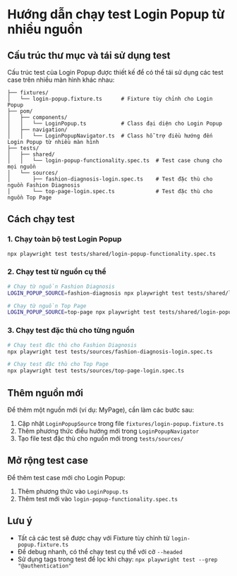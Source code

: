 # Hướng dẫn chạy test Login Popup từ nhiều nguồn

## Cấu trúc thư mục và tái sử dụng test

Cấu trúc test của Login Popup được thiết kế để có thể tái sử dụng các test case trên nhiều màn hình khác nhau:

```
├── fixtures/
│   └── login-popup.fixture.ts      # Fixture tùy chỉnh cho Login Popup
├── pom/
│   ├── components/
│   │   └── LoginPopup.ts           # Class đại diện cho Login Popup
│   ├── navigation/
│   │   └── LoginPopupNavigator.ts  # Class hỗ trợ điều hướng đến Login Popup từ nhiều màn hình
├── tests/
│   ├── shared/
│   │   └── login-popup-functionality.spec.ts  # Test case chung cho mọi nguồn
│   └── sources/
│       ├── fashion-diagnosis-login.spec.ts    # Test đặc thù cho nguồn Fashion Diagnosis
│       └── top-page-login.spec.ts             # Test đặc thù cho nguồn Top Page
```

## Cách chạy test

### 1. Chạy toàn bộ test Login Popup

```bash
npx playwright test tests/shared/login-popup-functionality.spec.ts
```

### 2. Chạy test từ nguồn cụ thể

```bash
# Chạy từ nguồn Fashion Diagnosis
LOGIN_POPUP_SOURCE=fashion-diagnosis npx playwright test tests/shared/login-popup-functionality.spec.ts

# Chạy từ nguồn Top Page
LOGIN_POPUP_SOURCE=top-page npx playwright test tests/shared/login-popup-functionality.spec.ts
```

### 3. Chạy test đặc thù cho từng nguồn

```bash
# Chạy test đặc thù cho Fashion Diagnosis
npx playwright test tests/sources/fashion-diagnosis-login.spec.ts

# Chạy test đặc thù cho Top Page
npx playwright test tests/sources/top-page-login.spec.ts
```

## Thêm nguồn mới

Để thêm một nguồn mới (ví dụ: MyPage), cần làm các bước sau:

1. Cập nhật `LoginPopupSource` trong file `fixtures/login-popup.fixture.ts`
2. Thêm phương thức điều hướng mới trong `LoginPopupNavigator`
3. Tạo file test đặc thù cho nguồn mới trong `tests/sources/`

## Mở rộng test case

Để thêm test case mới cho Login Popup:

1. Thêm phương thức vào `LoginPopup.ts`
2. Thêm test mới vào `login-popup-functionality.spec.ts`

## Lưu ý

- Tất cả các test sẽ được chạy với Fixture tùy chỉnh từ `login-popup.fixture.ts`
- Để debug nhanh, có thể chạy test cụ thể với cờ `--headed`
- Sử dụng tags trong test để lọc khi chạy: `npx playwright test --grep "@authentication"`
